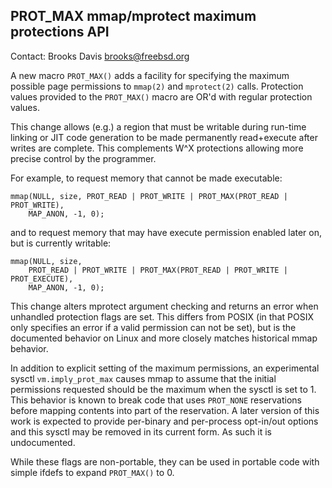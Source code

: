 ## PROT\_MAX mmap/mprotect maximum protections API ##

Contact: Brooks Davis <brooks@freebsd.org>

A new macro `PROT_MAX()` adds a facility for specifying the maximum possible
page permissions to `mmap(2)` and `mprotect(2)` calls.  Protection values provided
to the `PROT_MAX()` macro are OR'd with regular protection values.

This change allows (e.g.) a region that must be writable during run-time
linking or JIT code generation to be made permanently read+execute after
writes are complete.  This complements W^X protections allowing more precise
control by the programmer.


For example, to request memory that cannot be made executable:
```
mmap(NULL, size, PROT_READ | PROT_WRITE | PROT_MAX(PROT_READ | PROT_WRITE),
    MAP_ANON, -1, 0);
```

and to request memory that may have execute permission enabled later on, but
is currently writable:

```
mmap(NULL, size,
    PROT_READ | PROT_WRITE | PROT_MAX(PROT_READ | PROT_WRITE | PROT_EXECUTE),
    MAP_ANON, -1, 0);
```

This change alters mprotect argument checking and returns an error when
unhandled protection flags are set.  This differs from POSIX (in that POSIX
only specifies an error if a valid permission can not be set), but is the
documented behavior on Linux and more
closely matches historical mmap behavior.

In addition to explicit setting of the maximum permissions, an experimental
sysctl `vm.imply_prot_max` causes mmap to assume that the initial permissions
requested should be the maximum when the sysctl is set to 1.  This behavior is
known to break code that uses `PROT_NONE` reservations before mapping contents
into part of the reservation.  A later version of this work is expected to
provide per-binary and per-process opt-in/out options and this sysctl may be
removed in its current form.  As such it is undocumented.

While these flags are non-portable, they can be used in portable code with
simple ifdefs to expand `PROT_MAX()` to 0.
